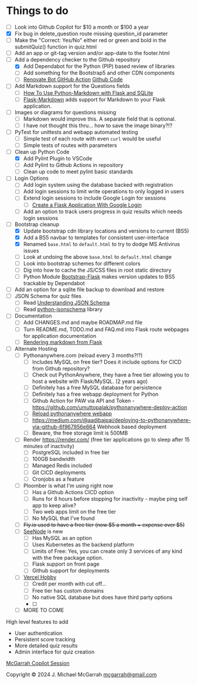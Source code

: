 
# Things to do

- [ ] Look into Github Copilot for $10 a month or $100 a year
- [x] Fix bug in delete_question route missing question_id parameter
- [ ] Make the "Correct: Yes/No" either red or green and bold in the submitQuiz() function in quiz.html
- [ ] Add an app or git-tag version and/or app-date to the footer.html
- [ ] Add a dependency checker to the Github repository
  - [x] Add Dependabot for the Python (PIP) based review of libraries
  - [ ] Add something for the Bootstrap5 and other CDN components
  - [ ] [Renovate Bot GitHub Action](https://github.com/marketplace/actions/renovate-bot-github-action) [Github Code](https://github.com/renovatebot/github-action)
- [ ] Add Markdown support for the Questions fields
  - [ ] [How To Use Python-Markdown with Flask and SQLite](https://www.digitalocean.com/community/tutorials/how-to-use-python-markdown-with-flask-and-sqlite)
  - [ ] [Flask-Markdown](https://pythonhosted.org/Flask-Markdown/) adds support for Markdown to your Flask application.
- [ ] Images or diagrams for questions missing
  - [ ] Markdown would improve this. A separate field that is optional.
  - [ ] I have not thought this thru... how to save the image binary?!?
- [ ] PyTest for unittests and webapp automated testing
  - [ ] Simple test of each route with even `curl` would be useful
  - [ ] Simple tests of routes with parameters
- [ ] Clean up Python Code
  - [x] Add Pylint Plugin to VSCode
  - [ ] Add Pylint to Github Actions in repository
  - [ ] Clean up code to meet pylint basic standards
- [ ] Login Options
  - [ ] Add login system using the database backed with registration
  - [ ] Add login sessions to limit write operations to only logged in users
  - [ ] Extend login sessions to include Google Login for sessions
    - [ ] [Create a Flask Application With Google Login](https://realpython.com/flask-google-login/)
  - [ ] Add an option to track users progress in quiz results which needs login sessions
- [ ] Bootstrap cleanup
  - [x] Update bootstrap cdn library locations and versions to current (BS5)
  - [x] Add a BS5 navbar to templates for consistent user-interface
  - [x] Renamed `base.html` to `default.html` to try to dodge MS Antivirus issues
  - [ ] Look at undoing the above `base.html` to `default.html` change
  - [ ] Look into bootstrap schemes for different colors
  - [ ] Dig into how to cache the JS/CSS files in root static directory
  - [ ] Python Module [Bootstrap-Flask](https://github.com/helloflask/bootstrap-flask) makes version updates to BS5 trackable by Dependabot
- [ ] Add an option for a sqlite file backup to download and restore
- [ ] JSON Schema for quiz files
  - [ ] Read [Understanding JSON Schema](https://json-schema.org/understanding-json-schema)
  - [ ] Read [python-jsonschema](https://python-jsonschema.readthedocs.io/en/latest/) library
- [ ] Documentation
  - [ ] Add CHANGES.md and maybe ROADMAP.md file
  - [ ] Turn README.md, TODO.md and FAQ.md into Flask route webpages for application documentation
  - [ ] [Rendering markdown from Flask](https://dev.to/mrprofessor/rendering-markdown-from-flask-1l41)
- [ ] Alternate Hosting
  - [ ] Pythonanywhere.com (reload every 3 months?!?)
    - [ ] Includes MySQL on free tier? Does it include options for CICD from Github repository?
    - [ ] Check out PythonAnywhere, they have a free tier allowing you to host a website with Flask/MySQL. (2 years ago)
    - [ ] Definitely has a free MySQL database for persistence
    - [ ] Definitely has a free webapp deployment for Python
    - [ ] Github Action for PAW via API and Token - https://github.com/umuttopalak/pythonanywhere-deploy-action
    - [ ] [Reload pythonanywhere webapp](https://github.com/marketplace/actions/reload-pythonanywhere-webapp)
    - [ ] https://medium.com/@aadibajpai/deploying-to-pythonanywhere-via-github-6f967956e664 Webhook based deployment
    - [ ] Beware, the free storage limit is 500MB
  - [ ] Render https://render.com/ (free tier applications go to sleep after 15 minutes of inactivity)
    - [ ] PostgreSQL included in free tier
    - [ ] 100GB bandwidth
    - [ ] Managed Redis included
    - [ ] Git CICD deployments
    - [ ] Cronjobs as a feature
  - [ ] Ploomber is what I'm using right now
    - [ ] Has a Github Actions CICD option
    - [ ] Runs for 8 hours before stopping for inactivity - maybe ping self app to keep alive?
    - [ ] Two web apps limit on the free tier
    - [ ] No MySQL that I've found
  - [ ] ~~Fly.io used to have a free tier (now $5 a month + expense over $5)~~
  - [ ] [SeeNode](https://www.seenode.com/) is new
    - [ ] Has MySQL as an option
    - [ ] Uses Kubernetes as the backend platform
    - [ ] Limits of Free: Yes, you can create only 3 services of any kind with the free package option.
    - [ ] Flask support on front page
    - [ ] Github support for deployments
  - [ ] [Vercel Hobby](https://vercel.com/docs/accounts/plans/hobby)
    - [ ] Credit per month with cut off...
    - [ ] Free tier has custom domains
    - [ ] No native SQL database but does have third party options
    - [ ] 
  - [ ] MORE TO COME

High level features to add

- User authentication
- Persistent score tracking
- More detailed quiz results
- Admin interface for quiz creation

[McGarrah Copilot Session](https://copilot.microsoft.com/chats/hVD49LnGBp1iNpjCoorZg)

Copyright © 2024 J. Michael McGarrah <mcgarrah@gmail.com>
